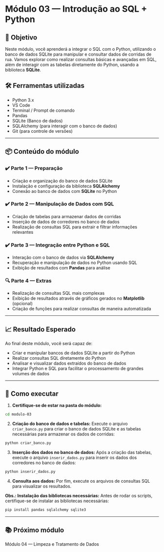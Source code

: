 # Módulo 03 — Introdução ao SQL + Python

## 🎯 Objetivo
Neste módulo, você aprenderá a integrar o SQL com o Python, utilizando o banco de dados SQLite para manipular e consultar dados de corridas de rua. Vamos explorar como realizar consultas básicas e avançadas em SQL, além de interagir com as tabelas diretamente do Python, usando a biblioteca **SQLite**.

## 🛠️ Ferramentas utilizadas
- Python 3.x
- VS Code
- Terminal / Prompt de comando
- Pandas
- SQLite (Banco de dados)
- SQLAlchemy (para interagir com o banco de dados)
- Git (para controle de versões)

---

## 📦 Conteúdo do módulo

### ✔️ Parte 1 — Preparação
- Criação e organização do banco de dados SQLite
- Instalação e configuração da biblioteca **SQLAlchemy**
- Conexão ao banco de dados com **SQLite** no Python

### ✔️ Parte 2 — Manipulação de Dados com SQL
- Criação de tabelas para armazenar dados de corridas
- Inserção de dados de corredores no banco de dados
- Realização de consultas SQL para extrair e filtrar informações relevantes

### ✔️ Parte 3 — Integração entre Python e SQL
- Interação com o banco de dados via **SQLAlchemy**
- Recuperação e manipulação de dados no Python usando SQL
- Exibição de resultados com **Pandas** para análise

### 🔍 Parte 4 — Extras
- Realização de consultas SQL mais complexas
- Exibição de resultados através de gráficos gerados no **Matplotlib** (opcional)
- Criação de funções para realizar consultas de maneira automatizada

---

## 📈 Resultado Esperado

Ao final deste módulo, você será capaz de:
- Criar e manipular bancos de dados SQLite a partir do Python
- Realizar consultas SQL diretamente do Python
- Analisar e visualizar dados extraídos do banco de dados
- Integrar Python e SQL para facilitar o processamento de grandes volumes de dados

---

## 🚀 Como executar

1. **Certifique-se de estar na pasta do módulo:**

```bash
cd modulo-03
```

2. **Criação do banco de dados e tabelas:**
Execute o arquivo `criar_banco.py` para criar o banco de dados SQLite e as tabelas necessárias para armazenar os dados de corridas:

```bash
python criar_banco.py
```

3. **Inserção dos dados no banco de dados:**
Após a criação das tabelas, execute o arquivo `inserir_dados.py` para inserir os dados dos corredores no banco de dados:

```bash
python inserir_dados.py
```

4. **Consulta aos dados:**
Por fim, execute os arquivos de consultas SQL para visualizar os resultados.

**Obs.: Instalação das bibliotecas necessárias:**
Antes de rodar os scripts, certifique-se de instalar as bibliotecas necessárias:

```bash
pip install pandas sqlalchemy sqlite3
```
---

## 📚 Próximo módulo
Módulo 04 — Limpeza e Tratamento de Dados